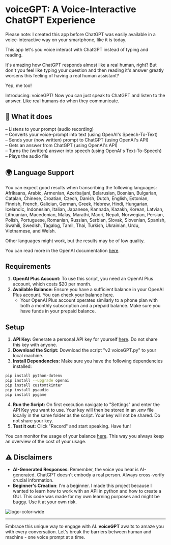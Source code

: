 # voiceGPT: A Voice-Interactive ChatGPT Experience

Please note: I created this app before ChatGPT was easily available in a voice-interactive way on your smartphone, like it is today.


This app let's you voice interact with ChatGPT instead of typing and reading.

It's amazing how ChatGPT responds almost like a real human, right?
But don't you feel like typing your question and then reading it's answer greatly worsens this feeling of having a real human assistant?

Yep, me too!

Introducing: voiceGPT! 
Now you can just speak to ChatGPT and listen to the answer. Like real humans do when they communicate.

## 📱 What it does
– Listens to your prompt (audio recording)  
– Converts your voice-prompt into text (using OpenAI's Speech-To-Text)  
– Sends your (now written) prompt to ChatGPT (using OpenAI's API)  
– Gets an answer from ChatGPT (using OpenAI's API)  
– Turns the (written) answer into speech (using OpenAI's Text-To-Speech)  
– Plays the audio file

## 🌍 Language Support
You can expect good results when transcribing the following languages:  
Afrikaans, Arabic, Armenian, Azerbaijani, Belarusian, Bosnian, Bulgarian, Catalan, Chinese, Croatian, Czech, Danish, Dutch, English, Estonian, Finnish, French, Galician, German, Greek, Hebrew, Hindi, Hungarian, Icelandic, Indonesian, Italian, Japanese, Kannada, Kazakh, Korean, Latvian, Lithuanian, Macedonian, Malay, Marathi, Maori, Nepali, Norwegian, Persian, Polish, Portuguese, Romanian, Russian, Serbian, Slovak, Slovenian, Spanish, Swahili, Swedish, Tagalog, Tamil, Thai, Turkish, Ukrainian, Urdu, Vietnamese, and Welsh.  

Other languages might work, but the results may be of low quality.  

You can read more in the OpenAI documentation [here](https://platform.openai.com/docs/guides/speech-to-text/quickstart).  

## Requirements  

1. **OpenAI Plus Account:** To use this script, you need an OpenAI Plus account, which costs $20 per month.
2. **Available Balance:** Ensure you have a sufficient balance in your OpenAI Plus account. You can check your balance [here](https://platform.openai.com/account/billing/overview).
   - Your OpenAI Plus account operates similarly to a phone plan with both a monthly subscription and a prepaid balance. Make sure you have funds in your prepaid balance.
  
## Setup

1. **API Key:** Generate a personal API key for yourself [here](https://platform.openai.com/api-keys). Do not share this key with anyone.
2. **Download the Script:** Download the script "v2 voiceGPT.py" to your local machine.
3. **Install Dependencies:** Make sure you have the following dependencies installed:

```bash
pip install python-dotenv
pip install --upgrade openai
pip install customtkinter
pip install pyaudio
pip install pygame
```

4. **Run the Script:** On first execution navigate to "Settings" and enter the API Key you want to use. Your key will then be stored in an .env file locally in the same folder as the script. Your key will not be shared. Do not share your key.
5. **Test it out:** Click "Record" and start speaking. Have fun!  

You can monitor the usage of your balance [here](https://platform.openai.com/usage). This way you always keep an overview of the cost of your usage.

## ⚠️ Disclaimers
- **AI-Generated Responses**: Remember, the voice you hear is AI-generated. ChatGPT doesn't embody a real person. Always cross-verify crucial information.
- **Beginner's Creation**:  I'm a beginner. I made this project because I wanted to learn how to work with an API in python and how to create a GUI. This code was made for my own learning purposes and might be buggy. Use it at your own risk.

![logo-color-wide](https://github.com/jonasclick/TalkGPT/assets/93444574/4e3cf9ee-40c7-4e5c-9314-ae01b0d21977)

---

Embrace this unique way to engage with AI. **voiceGPT** awaits to amaze you with every conversation. Let's break the barriers between human and machine - one voice prompt at a time.
